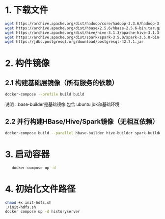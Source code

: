 
# 1. 下载文件

```bash
wget https://archive.apache.org/dist/hadoop/core/hadoop-3.3.6/hadoop-3.3.6.tar.gz
wget https://archive.apache.org/dist/hbase/2.5.6/hbase-2.5.6-bin.tar.gz
wget https://archive.apache.org/dist/hive/hive-3.1.3/apache-hive-3.1.3-bin.tar.gz
wget https://archive.apache.org/dist/spark/spark-3.5.0/spark-3.5.0-bin-hadoop3.tgz
wget https://jdbc.postgresql.org/download/postgresql-42.7.1.jar
```
# 2. 构件镜像
## 2.1 构建基础层镜像（所有服务的依赖）
```bash
docker-compose --profile build build
```

说明：base-builder是基础镜像 包含 ubuntu jdk和基础环境

## 2.2 并行构建HBase/Hive/Spark镜像（无相互依赖）
```bash
docker-compose build --parallel hbase-builder hive-builder spark-builder
```
# 3. 启动容器
```bash
   docker-compose up -d
```
# 4. 初始化文件路径
```bash
chmod +x init-hdfs.sh
./init-hdfs.sh
docker compose up -d historyserver
```
